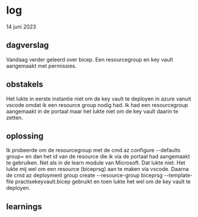 # log  
14 juni 2023


## dagverslag
Vandaag verder geleerd over bicep. Een resourcegroup en key vault aangemaakt met permissies. 


## obstakels  
Het lukte in eerste instantie niet om de key vault te deployen in azure vanuit vscode omdat ik een resource group nodig had. Ik had een resourcegroup aangemaakt in de portaal maar het lukte  niet om de key vault daarin te zetten.



## oplossing  
Ik probeerde om de resourcegroup met de cmd az configure --defaults group= en dan het id van de resource die ik via de portaal had aangemaakt te gebruiken. Net als in de learn module van Microsoft. Dat lukte niet. Het lukte mij wel om een resource (biceprsg) aan te maken via vscode. Daarna de cmd  az deployment group create --resource-group biceprsg --template-file practisekeyvault.bicep gebruikt en toen lukte het wel om de key vault te deployen. 

## learnings

